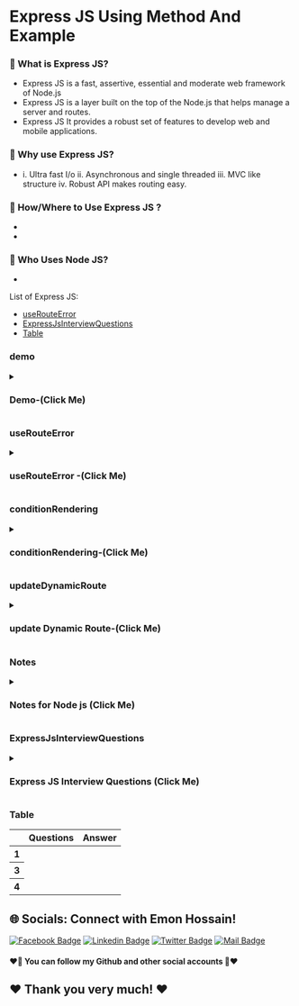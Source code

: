 # Express JS Using Method And Example

### 🔭 What is Express JS?
- Express JS is a fast, assertive, essential and moderate web framework of Node.js
- Express JS is a layer built on the top of the Node.js that helps manage a server and routes.
- Express JS It provides a robust set of features to develop web and mobile applications.

### 👯 Why use Express JS?
- i. Ultra fast I/o ii. Asynchronous and single threaded iii. MVC like structure iv. Robust API makes routing easy.
### 🤔 How/Where to Use Express JS ?
- 
- 
### 🤔 Who Uses  Node JS?
- 

List of Express JS:
- [useRouteError](#useRouteError)
- [ExpressJsInterviewQuestions](#ExpressJsInterviewQuestions)
- [Table](#Table)

### demo
<details>
<summary>
  <h3> Demo-(Click Me)</h3>
</summary>
<br >
	
```js

demo code

```
</details>

### useRouteError
<details>
<summary>
  <h3> useRouteError -(Click Me)</h3>
</summary>
<br >
	
```js


```
</details>

### conditionRendering
<details>
<summary>
  <h3> conditionRendering-(Click Me)</h3>
</summary>
<br >
	
```js


```
</details>


### updateDynamicRoute
<details>
<summary>
  <h3> update Dynamic Route-(Click Me)</h3>
</summary>
<br >

```js


```
</details>




### Notes
<details>
<summary>
  <h3>Notes for Node js  (Click Me)</h3>
</summary>
<br >
  - Notes must be know every single part for interview 

```js

************Node js  Notes************

	
	
	
	

************End Node Notes************
```
</details>
  
### ExpressJsInterviewQuestions
<details>
<summary>
  <h3>Express JS Interview Questions (Click Me)</h3>
</summary>
<br >
 must be know every single part for interview https://roadmap.sh/react
	
 ```js
************Express JS Interview Questions************
	
//Milestone: 9 React Router and States
//Module 55.5

	
	
	
	
	
	
	
	
	
  ************End Express JS Interview Questions************
 ```
</details>



### Table
<div class="overflow-x-auto">
  <table class="table w-full">
    <!-- head -->
    <thead>
      <tr>
        <th></th>
        <th>Questions</th>
        <th>Answer</th>
      </tr>
    </thead>
    <tbody>
      <!-- row 1 -->
      <tr>
        <th>1</th>
        <td> </td>
        <td> </td>
      </tr>
      <!-- row 2 -->
      <tr>
        <th>3</th>
        <td> </td>
        <td> </td>
      </tr>
       <!-- row 1 -->
      <tr>
        <th>4</th>
        <td> </td>
        <td> </td>
      </tr>
    </tbody>
  </table>
</div>



## 🌐 Socials: Connect with Emon Hossain!

[![Facebook Badge](https://img.shields.io/badge/Facebook-1877F2?style=for-the-badge&logo=facebook&logoColor=white)](https://fb.com/emonhossain6) [![Linkedin Badge](https://img.shields.io/badge/LinkedIn-0077B5?style=for-the-badge&logo=linkedin&logoColor=white)](https://www.linkedin.com/in/emon007iu/) [![Twitter Badge](https://img.shields.io/badge/Twitter-1DA1F2?style=for-the-badge&logo=twitter&logoColor=white)](https://twitter.com/@emon_hossain7) [![Mail Badge](https://img.shields.io/badge/Gmail-D14836?style=for-the-badge&logo=gmail&logoColor=white)](mailto:emon.hossain.wd@gmail.com)

<h4>❤️🤔 You can follow my Github and other social accounts 🤔❤️</h4>
<h2>❤️ Thank you very much! ❤️</h2>
